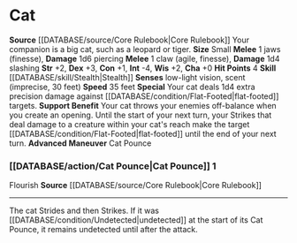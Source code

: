 ﻿---
charisma: '+0'
constitution: '+1'
dexterity: '+3'
hp: '4'
id: '4'
intelligence: '-4'
land_speed: '35'
max_speed: '35'
name: Cat
rarity: Common
sense:
- low-light vision
- scent(imprecise
- 30 feet)
size: Small
skill:
- '[[DATABASE/skill/Stealth|Stealth]]'
source: '[[DATABASE/source/Core Rulebook|Core Rulebook]]'
speed:
- 35 feet
strength: '+2'
strength_req: '2'
type: Animal Companion
wisdom: '+2'

---
# Cat

**Source** [[DATABASE/source/Core Rulebook|Core Rulebook]] 
Your companion is a big cat, such as a leopard or tiger.
**Size** Small
**Melee** <span class="action-icon">1</span> jaws (finesse), **Damage** 1d6 piercing
**Melee** <span class="action-icon">1</span> claw (agile, finesse), **Damage** 1d4 slashing
**Str** +2, **Dex** +3, **Con** +1, **Int** -4, **Wis** +2, **Cha** +0
**Hit Points** 4
**Skill** [[DATABASE/skill/Stealth|Stealth]] 
**Senses** low-light vision, scent (imprecise, 30 feet)
**Speed** 35 feet
**Special** Your cat deals 1d4 extra precision damage against [[DATABASE/condition/Flat-Footed|flat-footed]] targets.
**Support Benefit** Your cat throws your enemies off-balance when you create an opening. Until the start of your next turn, your Strikes that deal damage to a creature within your cat's reach make the target [[DATABASE/condition/Flat-Footed|flat-footed]] until the end of your next turn.
**Advanced Maneuver** Cat Pounce

### [[DATABASE/action/Cat Pounce|Cat Pounce]] <span class="action-icon">1</span>

<span class="item-trait">Flourish</span>
**Source** [[DATABASE/source/Core Rulebook|Core Rulebook]]

---
The cat Strides and then Strikes. If it was [[DATABASE/condition/Undetected|undetected]] at the start of its Cat Pounce, it remains undetected until after the attack.